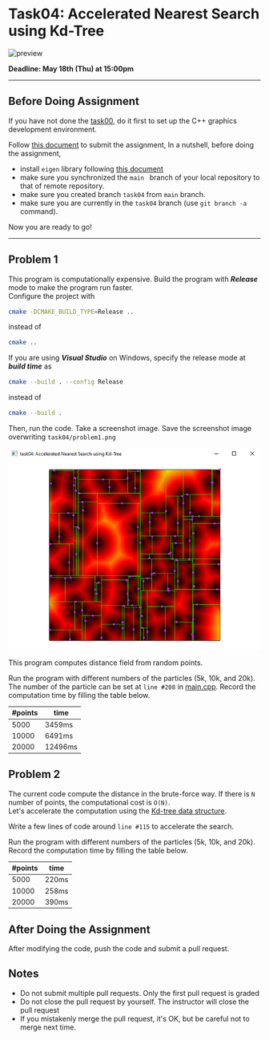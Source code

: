 # Task04: Accelerated Nearest Search using Kd-Tree

![preview](preview.png)

**Deadline: May 18th (Thu) at 15:00pm**

----

## Before Doing Assignment

If you have not done the [task00](../task00), do it first to set up the C++ graphics development environment.

Follow [this document](../doc/submit.md) to submit the assignment, In a nutshell, before doing the assignment,

- install `eigen` library following  [this document](../doc/setup_eigen.md)
- make sure you synchronized the `main ` branch of your local repository  to that of remote repository.
- make sure you created branch `task04` from `main` branch.
- make sure you are currently in the `task04` branch (use `git branch -a` command).

Now you are ready to go!

---

## Problem 1

This program is computationally expensive. Build the program with ***Release*** mode to make the program run faster.  
Configure the project with 
```bash
cmake -DCMAKE_BUILD_TYPE=Release ..
```
instead of
```bash
cmake ..
```

If you are using ***Visual Studio*** on Windows, specify the release mode at ***build time*** as  

```bash
cmake --build . --config Release
```
instead of

```bash
cmake --build .
```


Then, run the code. Take a screenshot image. 
Save the screenshot image overwriting `task04/problem1.png`

![problem1](problem1.png)


This program computes distance field from random points.

Run the program with different numbers of the particles (5k, 10k, and 20k).
The number of the particle can be set at `line #208`  in [main.cpp](main.cpp).
Record the computation time by filling the table below.     

| #points | time |
| --- | --- |
| 5000 | 3459ms |
| 10000 | 6491ms |
| 20000 | 12496ms |


## Problem 2

The current code compute the distance in the brute-force way. 
If there is `N` number of points, the computational cost is `O(N)`.  
Let's accelerate the computation using the [Kd-tree data structure](https://en.wikipedia.org/wiki/K-d_tree).

Write a few lines of code around `line #115` to accelerate the search. 

Run the program with different numbers of the particles (5k, 10k, and 20k). 
Record the computation time by filling the table below.

| #points | time |
| --- | --- |
| 5000 | 220ms |
| 10000 | 258ms |
| 20000 |390ms |


## After Doing the Assignment

After modifying the code, push the code and submit a pull request.




## Notes

- Do not submit multiple pull requests. Only the first pull request is graded
- Do not close the pull request by yourself. The instructor will close the pull request
- If you mistakenly merge the pull request, it's OK, but be careful not to merge next time. 
